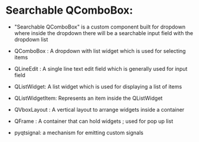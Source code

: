 # Searchable QComboBox:

- "Searchable QComboBox" is a custom component built for dropdown where inside the dropdown there will be a searchable input field with the dropdown list

- QComboBox : A dropdown with list widget which is used for selecting items
- QLineEdit : A single line text edit field which is generally used for input field
- QListWidget: A list widget which is used for displaying a list of items
- QListWidgetItem: Represents an item inside the QListWidget
- QVboxLayout : A vertical layout to arrange widgets inside a container
- QFrame : A container that can hold widgets ; used for pop up list
- pyqtsignal: a mechanism for emitting custom signals